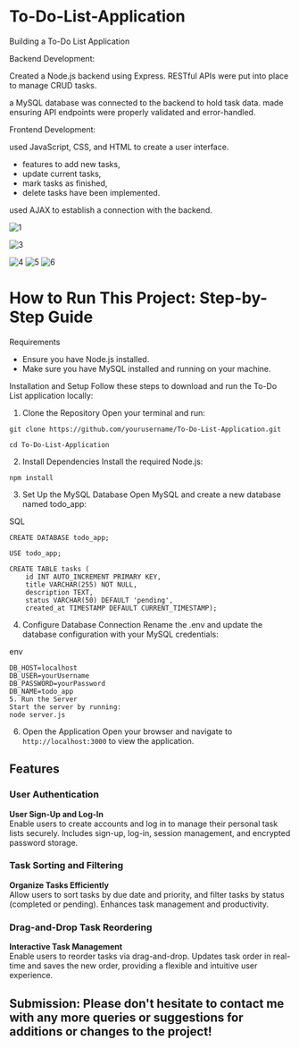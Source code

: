 # To-Do-List-Application
Building a To-Do List Application

Backend Development:

Created a Node.js backend using Express.
RESTful APIs were put into place to manage CRUD tasks.

a MySQL database was connected to the backend to hold task data.
made ensuring API endpoints were properly validated and error-handled.


Frontend Development:

used JavaScript, CSS, and HTML to create a user interface.

- features to add new tasks, 
- update current tasks, 
- mark tasks as finished, 
- delete tasks have been implemented.

used AJAX to establish a connection with the backend.

![1](https://github.com/chamidudp/To-Do-List-Application/assets/84907191/070903af-89f4-46e5-bcbb-bd97e072e7df)




![3](https://github.com/chamidudp/To-Do-List-Application/assets/84907191/2d3b5da8-c468-4fb9-bdaf-0dfe35289718)

![4](https://github.com/chamidudp/To-Do-List-Application/assets/84907191/137b6132-4c03-4152-87a7-d894f8cb3145)
![5](https://github.com/chamidudp/To-Do-List-Application/assets/84907191/f6bd35a1-c3f9-421b-a074-7d37ce0d3554)
![6](https://github.com/chamidudp/To-Do-List-Application/assets/84907191/09e884d3-b7a0-4ed3-bab9-7a5f4c1d0975)



# How to Run This Project: Step-by-Step Guide

Requirements

- Ensure you have Node.js installed.
- Make sure you have MySQL installed and running on your machine.

Installation and Setup
Follow these steps to download and run the To-Do List application locally:

1. Clone the Repository
Open your terminal and run:
```
git clone https://github.com/yourusername/To-Do-List-Application.git
```


```
cd To-Do-List-Application
```

2. Install Dependencies
Install the required Node.js:
```
npm install
```

3. Set Up the MySQL Database
Open MySQL and create a new database named todo_app:

SQL
```
CREATE DATABASE todo_app;

USE todo_app;

CREATE TABLE tasks (
    id INT AUTO_INCREMENT PRIMARY KEY,
    title VARCHAR(255) NOT NULL,
    description TEXT,
    status VARCHAR(50) DEFAULT 'pending',
    created_at TIMESTAMP DEFAULT CURRENT_TIMESTAMP);
```

4. Configure Database Connection
Rename the .env and update the database configuration with your MySQL credentials:

env
```
DB_HOST=localhost
DB_USER=yourUsername
DB_PASSWORD=yourPassword
DB_NAME=todo_app
5. Run the Server
Start the server by running:
node server.js
```

6. Open the Application
Open your browser and navigate to  ``` http://localhost:3000 ```  to view the application.


## Features

### **User Authentication**
**User Sign-Up and Log-In**  
Enable users to create accounts and log in to manage their personal task lists securely. Includes sign-up, log-in, session management, and encrypted password storage.

### **Task Sorting and Filtering**
**Organize Tasks Efficiently**  
Allow users to sort tasks by due date and priority, and filter tasks by status (completed or pending). Enhances task management and productivity.

### **Drag-and-Drop Task Reordering**
**Interactive Task Management**  
Enable users to reorder tasks via drag-and-drop. Updates task order in real-time and saves the new order, providing a flexible and intuitive user experience.



## Submission: Please don't hesitate to contact me with any more queries or suggestions for additions or changes to the project!



